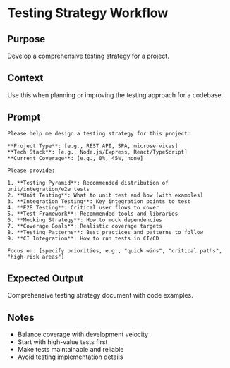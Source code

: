 # Testing Strategy Workflow

## Purpose
Develop a comprehensive testing strategy for a project.

## Context
Use this when planning or improving the testing approach for a codebase.

## Prompt
```
Please help me design a testing strategy for this project:

**Project Type**: [e.g., REST API, SPA, microservices]
**Tech Stack**: [e.g., Node.js/Express, React/TypeScript]
**Current Coverage**: [e.g., 0%, 45%, none]

Please provide:

1. **Testing Pyramid**: Recommended distribution of unit/integration/e2e tests
2. **Unit Testing**: What to unit test and how (with examples)
3. **Integration Testing**: Key integration points to test
4. **E2E Testing**: Critical user flows to cover
5. **Test Framework**: Recommended tools and libraries
6. **Mocking Strategy**: How to mock dependencies
7. **Coverage Goals**: Realistic coverage targets
8. **Testing Patterns**: Best practices and patterns to follow
9. **CI Integration**: How to run tests in CI/CD

Focus on: [specify priorities, e.g., "quick wins", "critical paths", "high-risk areas"]
```

## Expected Output
Comprehensive testing strategy document with code examples.

## Notes
- Balance coverage with development velocity
- Start with high-value tests first
- Make tests maintainable and reliable
- Avoid testing implementation details